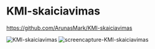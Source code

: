 # KMI-skaiciavimas
https://github.com/ArunasMark/KMI-skaiciavimas

![KMI-skaiciavimas](https://user-images.githubusercontent.com/107833251/185560405-e9f094cd-a963-4e62-8dc8-ea1df336a876.png)
![screencapture-KMI-skaiciavimas](https://user-images.githubusercontent.com/107833251/206688756-386fd252-2bd1-4b9c-a3ee-d9677d5a179e.png)
